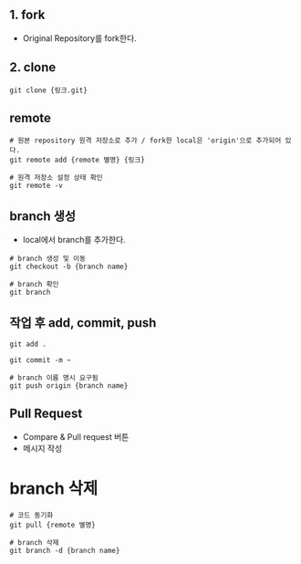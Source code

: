 ## 1. fork
- Original Repository를 fork한다.
## 2. clone
```
git clone {링크.git}
```
## remote
```
# 원본 repository 원격 저장소로 추가 / fork한 local은 'origin'으로 추가되어 있다.
git remote add {remote 별명} {링크}

# 원격 저장소 설정 상태 확인
git remote -v
```
## branch 생성
- local에서 branch를 추가한다.
```
# branch 생성 및 이동
git checkout -b {branch name}

# branch 확인
git branch
```
## 작업 후 add, commit, push
```
git add .

git commit -m ~

# branch 이름 명시 요구됨
git push origin {branch name}
```
## Pull Request
- Compare & Pull request 버튼
- 메시지 작성
# branch 삭제
```
# 코드 동기화
git pull {remote 별명}

# branch 삭제
git branch -d {branch name}
```
